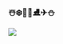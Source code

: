 ### ☃️❄️🧊💎⛸️✈⛄️

<a href="https://github.com/minjgziii" target="_blank"><img src="https://img.shields.io/badge/@minjgziii-696969?style=flat&logo=appveyor&logo=000000&logoColor=696969"/>
</a>
